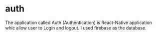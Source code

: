 # auth
The application called Auth (Authentication) is React-Native application whic allow user to Login and logout. I used firebase as the database.
